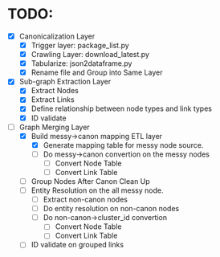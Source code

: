 # TODO:
- [X] Canonicalization Layer
    - [X] Trigger layer: package_list.py
    - [X] Crawling Layer: download_latest.py
    - [X] Tabularize: json2dataframe.py
    - [X] Rename file and Group into Same Layer
- [X] Sub-graph Extraction Layer
    - [X] Extract Nodes
    - [X] Extract Links
    - [X] Define relationship between node types and link types
    - [X] ID validate
- [ ] Graph Merging Layer
    - [X] Build messy->canon mapping ETL layer
        - [X] Generate mapping table for messy node source.
        - [ ] Do messy->canon convertion on the messy nodes
            - [ ] Convert Node Table
            - [ ] Convert Link Table
    - [ ] Group Nodes After Canon Clean Up
    - [ ] Entity Resolution on the all messy node. 
        - [ ] Extract non-canon nodes 
        - [ ] Do entity resolution on non-canon nodes
        - [ ] Do non-canon->cluster_id convertion 
            - [ ] Convert Node Table
            - [ ] Convert Link Table
    - [ ] ID validate on grouped links